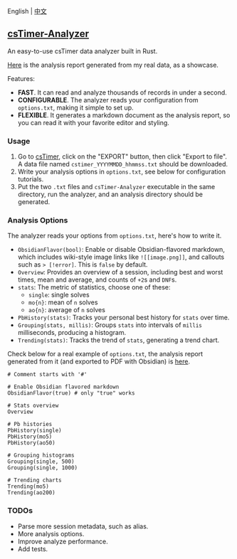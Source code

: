 English | [中文](https://github.com/Somnia1337/csTimer-Analyzer/blob/main/README-ZH.md)

## [csTimer-Analyzer](https://github.com/Somnia1337/csTimer-Analyzer)

An easy-to-use csTimer data analyzer built in Rust.

[Here](https://github.com/Somnia1337/csTimer-Analyzer/blob/main/Analysis.pdf) is the analysis report generated from my real data, as a showcase.

Features:

- **FAST**. It can read and analyze thousands of records in under a second.
- **CONFIGURABLE**. The analyzer reads your configuration from `options.txt`, making it simple to set up.
- **FLEXIBLE**. It generates a markdown document as the analysis report, so you can read it with your favorite editor and styling.

### Usage

1. Go to [csTimer](https://www.cstimer.net/), click on the "EXPORT" button, then click "Export to file". A data file named `cstimer_YYYYMMDD_hhmmss.txt` should be downloaded.
2. Write your analysis options in `options.txt`, see below for configuration tutorials.
3. Put the two `.txt` files and `csTimer-Analyzer` executable in the same directory, run the analyzer, and an analysis directory should be generated.

### Analysis Options

The analyzer reads your options from `options.txt`, here's how to write it.

- `ObsidianFlavor(bool)`: Enable or disable Obsidian-flavored markdown, which includes wiki-style image links like `![[image.png]]`, and callouts such as `> [!error]`. This is `false` by default.
- `Overview`: Provides an overview of a session, including best and worst times, mean and average, and counts of `+2`s and `DNF`s.
- `stats`: The metric of statistics, choose one of these:
  - `single`: single solves
  - `mo{n}`: mean of `n` solves
  - `ao{n}`: average of `n` solves
- `PbHistory(stats)`: Tracks your personal best history for `stats` over time.
- `Grouping(stats, millis)`: Groups `stats` into intervals of `millis` milliseconds, producing a histogram.
- `Trending(stats)`: Tracks the trend of `stats`, generating a trend chart.

Check below for a real example of `options.txt`, the analysis report generated from it (and exported to PDF with Obsidian) is [here](https://github.com/Somnia1337/csTimer-Analyzer/blob/main/Analysis.pdf).

```text
# Comment starts with '#'

# Enable Obsidian flavored markdown
ObsidianFlavor(true) # only "true" works

# Stats overview
Overview

# Pb histories
PbHistory(single)
PbHistory(mo5)
PbHistory(ao50)

# Grouping histograms
Grouping(single, 500)
Grouping(single, 1000)

# Trending charts
Trending(mo5)
Trending(ao200)
```

### TODOs

- Parse more session metadata, such as alias.
- More analysis options.
- Improve analyze performance.
- Add tests.
